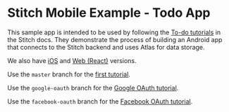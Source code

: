 # Stitch Mobile Example - Todo App

This sample app is intended to be used by following the
[To-do tutorials](https://docs.mongodb.com/stitch/tutorials/todo-overview/) in the
Stitch docs. They demonstrate the process of building an
Android app that connects to the Stitch backend and uses Atlas for data storage. 

We also have [iOS](https://github.com/mongodb-university/stitch-tutorial-todo-ios) 
and [Web (React)](https://github.com/mongodb-university/stitch-tutorial-todo-web) 
versions.

Use the `master` branch for the 
[first tutorial](https://docs.mongodb.com/stitch/tutorials/guides/todo-guide-1/).

Use the `google-oauth` branch for the 
[Google OAuth tutorial](https://docs.mongodb.com/stitch/tutorials/guides/todo-guide-google/).

Use the `facebook-oauth` branch for the
[Facebook OAuth tutorial](https://docs.mongodb.com/stitch/tutorials/guides/todo-guide-facebook/).
